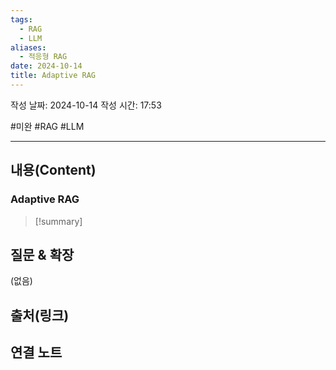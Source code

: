 ```yaml
---
tags:
  - RAG
  - LLM
aliases:
  - 적응형 RAG
date: 2024-10-14
title: Adaptive RAG
---
```

작성 날짜: 2024-10-14
작성 시간: 17:53

#미완 #RAG #LLM 

----
## 내용(Content)

### Adaptive RAG

>[!summary]
>

## 질문 & 확장

(없음)

## 출처(링크)


## 연결 노트










